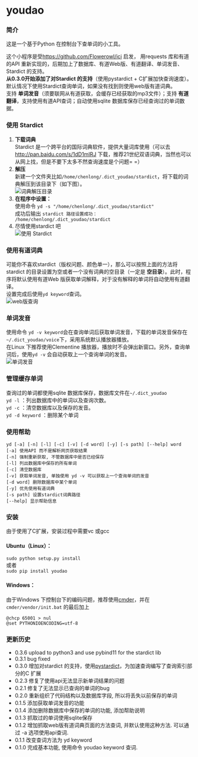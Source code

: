 # youdao
### 简介
这是一个基于Python 在控制台下查单词的小工具。

这个小程序是受<https://github.com/Flowerowl/ici> 启发， 用requests 库和有道的API 重新实现的，后期加上了数据库、有道Web版、有道翻译、单词发音、Stardict 的支持。  
__从0.3.0开始添加了对Stardict 的支持__（使用pystardict + C扩展加快查询速度）。默认情况下使用Stardict查询单词，如果没有找到则使用web版有道词典。  
支持 __单词发音__（须要联网从有道获取，会缓存已经获取的mp3文件）；支持 __有道翻译__，支持使用有道API查词；自动使用sqlite 数据库保存已经查询过的单词数据。

### 使用 Stardict
1. __下载词典__   
	Stardict 是一个跨平台的国际词典软件，提供大量词库使用（可以去  <http://pan.baidu.com/s/1dD1mIRJ> 下载，推荐21世纪双语词典，当然也可以从网上找，但是不要下太多不然查询速度是个问题= =）
2. __解压__  
	新建一个文件夹比如`/home/chenlong/.dict_youdao/stardict`，将下载的词典解压到该目录下（如下图）。  
    ![词典解压目录](./dict.png)
3. __在程序中设置：__  
	使用命令 `yd -s "/home/chenlong/.dict_youdao/stardict"`  
    成功后输出 `stardict 路径设置成功： /home/chenlong/.dict_youdao/stardict`
4. 尽情使用stardict 吧  
	![使用 Stardict](./stardict.png)

### 使用有道词典
可能你不喜欢stardict（版权问题、颜色单一），那么可以按照上面的方法将stardict 的目录设置为空或者一个没有词典的空目录（一定是 __空目录__）。此时，程序将默认使用有道Web 版获取单词解释，对于没有解释的单词将自动使用有道翻译。  
设置完成后使用`yd keyword`查词。  
![web版查询](./webyoudao.png)

### 单词发音
使用命令 `yd -v keyword`会在查询单词后获取单词发音，下载的单词发音保存在`~/.dict_youdao/voice`下，采用系统默认播放器播放。  
在Linux 下推荐使用Clementine 播放器，播放时不会弹出新窗口。另外，查询单词后，使用`yd -v` 会自动获取上一个查询单词的发音。  
![单词发音](./pic3.png)  

### 管理缓存单词
查询过的单词都使用sqlite 数据库保存，数据库文件在`~/.dict_youdao`  
`yd -l` ：列出数据库中的单词以及查询次数。  
`yd -c` ：清空数据库以及保存的发音。  
`yd -d keyword` ：删除某个单词  

### 使用帮助
``` 
yd [-a] [-n] [-l] [-c] [-v] [-d word] [-y] [-s path] [--help] word
[-a] 使用API 而不是解析网页获取结果
[-n] 强制重新获取, 不管数据库中是否已经保存
[-l] 列出数据库中保存的所有单词
[-c] 清空数据库
[-v] 获取单词发音, 单独使用 yd -v 可以获取上一个查询单词的发音
[-d word] 删除数据库中某个单词
[-y] 优先使用有道词典
[-s path] 设置stardict词典路径
[--help] 显示帮助信息
```
    
### 安装
由于使用了C扩展，安装过程中需要vc 或gcc
#### Ubuntu（Linux）：  
`sudo python setup.py install`  
或者  
`sudo pip install youdao`

#### Windows：
由于Windows 下控制台下的编码问题，推荐使用[cmder](http://gooseberrycreative.com/cmder/)，并在`cmder/vendor/init.bat` 的最后加上
```
@chcp 65001 > nul
@set PYTHONIOENCODING=utf-8
```


### 更新历史
+ 0.3.6 upload to python3 and use pybind11 for the stardict lib
+ 0.3.1 bug fixed
+ 0.3.0 增加对stardict 的支持，使用[pystardict](https://github.com/lig/pystardict)，为加速查询编写了查询索引部分的C 扩展
+ 0.2.3 修复了使用api无法显示新单词结果的问题
+ 0.2.1 修复了无法显示已查询的单词的bug
+ 0.2.0 重新组织了代码结构以及数据库字段, 所以将丢失以前保存的单词
+ 0.1.5 添加获取单词发音的功能
+ 0.1.4 添加删除数据库中保存的单词的功能, 添加帮助说明
+ 0.1.3 抓取过的单词使用sqlite保存
+ 0.1.2 增加抓取web版有道词典页面的方法查词, 并默认使用这种方法. 可以通过 -a 选项使用api查词.
+ 0.1.1 改变查词方法为 yd keyword
+ 0.1.0 完成基本功能, 使用命令 youdao keyword 查词.